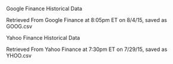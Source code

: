 Google Finance Historical Data

Retrieved From Google Finance at 8:05pm ET on 8/4/15, saved as GOOG.csv


Yahoo Finance Historical Data

Retrieved From Yahoo Finance at 7:30pm ET on 7/29/15, saved as YHOO.csv
